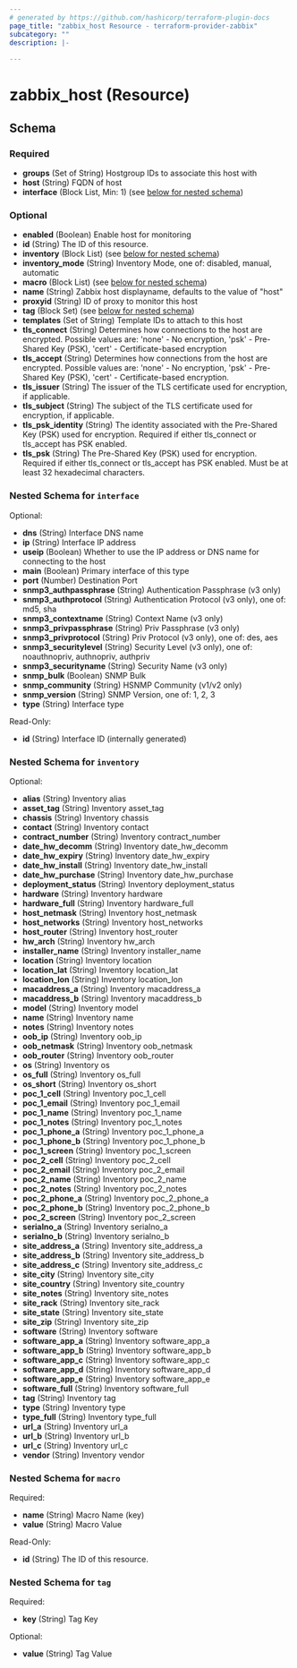```yaml
---
# generated by https://github.com/hashicorp/terraform-plugin-docs
page_title: "zabbix_host Resource - terraform-provider-zabbix"
subcategory: ""
description: |-
  
---
```


# zabbix_host (Resource)





<!-- schema generated by tfplugindocs -->
## Schema

### Required

- **groups** (Set of String) Hostgroup IDs to associate this host with
- **host** (String) FQDN of host
- **interface** (Block List, Min: 1) (see [below for nested schema](#nestedblock--interface))

### Optional

- **enabled** (Boolean) Enable host for monitoring
- **id** (String) The ID of this resource.
- **inventory** (Block List) (see [below for nested schema](#nestedblock--inventory))
- **inventory_mode** (String) Inventory Mode, one of: disabled, manual, automatic
- **macro** (Block List) (see [below for nested schema](#nestedblock--macro))
- **name** (String) Zabbix host displayname, defaults to the value of "host"
- **proxyid** (String) ID of proxy to monitor this host
- **tag** (Block Set) (see [below for nested schema](#nestedblock--tag))
- **templates** (Set of String) Template IDs to attach to this host
- **tls_connect** (String) Determines how connections to the host are encrypted. Possible values are: 'none' - No encryption, 'psk' - Pre-Shared Key (PSK), 'cert' - Certificate-based encryption
- **tls_accept** (String) Determines how connections from the host are encrypted. Possible values are: 'none' - No encryption, 'psk' - Pre-Shared Key (PSK), 'cert' - Certificate-based encryption.
- **tls_issuer** (String) The issuer of the TLS certificate used for encryption, if applicable.
- **tls_subject** (String) The subject of the TLS certificate used for encryption, if applicable.
- **tls_psk_identity** (String) The identity associated with the Pre-Shared Key (PSK) used for encryption. Required if either tls_connect or tls_accept has PSK enabled.
- **tls_psk** (String) The Pre-Shared Key (PSK) used for encryption. Required if either tls_connect or tls_accept has PSK enabled. Must be at least 32 hexadecimal characters.


<a id="nestedblock--interface"></a>
### Nested Schema for `interface`

Optional:

- **dns** (String) Interface DNS name
- **ip** (String) Interface IP address
- **useip** (Boolean) Whether to use the IP address or DNS name for connecting to the host
- **main** (Boolean) Primary interface of this type
- **port** (Number) Destination Port
- **snmp3_authpassphrase** (String) Authentication Passphrase (v3 only)
- **snmp3_authprotocol** (String) Authentication Protocol (v3 only), one of: md5, sha
- **snmp3_contextname** (String) Context Name (v3 only)
- **snmp3_privpassphrase** (String) Priv Passphrase (v3 only)
- **snmp3_privprotocol** (String) Priv Protocol (v3 only), one of: des, aes
- **snmp3_securitylevel** (String) Security Level (v3 only), one of: noauthnopriv, authnopriv, authpriv
- **snmp3_securityname** (String) Security Name (v3 only)
- **snmp_bulk** (Boolean) SNMP Bulk
- **snmp_community** (String) HSNMP Community (v1/v2 only)
- **snmp_version** (String) SNMP Version, one of: 1, 2, 3
- **type** (String) Interface type

Read-Only:

- **id** (String) Interface ID (internally generated)


<a id="nestedblock--inventory"></a>
### Nested Schema for `inventory`

Optional:

- **alias** (String) Inventory alias
- **asset_tag** (String) Inventory asset_tag
- **chassis** (String) Inventory chassis
- **contact** (String) Inventory contact
- **contract_number** (String) Inventory contract_number
- **date_hw_decomm** (String) Inventory date_hw_decomm
- **date_hw_expiry** (String) Inventory date_hw_expiry
- **date_hw_install** (String) Inventory date_hw_install
- **date_hw_purchase** (String) Inventory date_hw_purchase
- **deployment_status** (String) Inventory deployment_status
- **hardware** (String) Inventory hardware
- **hardware_full** (String) Inventory hardware_full
- **host_netmask** (String) Inventory host_netmask
- **host_networks** (String) Inventory host_networks
- **host_router** (String) Inventory host_router
- **hw_arch** (String) Inventory hw_arch
- **installer_name** (String) Inventory installer_name
- **location** (String) Inventory location
- **location_lat** (String) Inventory location_lat
- **location_lon** (String) Inventory location_lon
- **macaddress_a** (String) Inventory macaddress_a
- **macaddress_b** (String) Inventory macaddress_b
- **model** (String) Inventory model
- **name** (String) Inventory name
- **notes** (String) Inventory notes
- **oob_ip** (String) Inventory oob_ip
- **oob_netmask** (String) Inventory oob_netmask
- **oob_router** (String) Inventory oob_router
- **os** (String) Inventory os
- **os_full** (String) Inventory os_full
- **os_short** (String) Inventory os_short
- **poc_1_cell** (String) Inventory poc_1_cell
- **poc_1_email** (String) Inventory poc_1_email
- **poc_1_name** (String) Inventory poc_1_name
- **poc_1_notes** (String) Inventory poc_1_notes
- **poc_1_phone_a** (String) Inventory poc_1_phone_a
- **poc_1_phone_b** (String) Inventory poc_1_phone_b
- **poc_1_screen** (String) Inventory poc_1_screen
- **poc_2_cell** (String) Inventory poc_2_cell
- **poc_2_email** (String) Inventory poc_2_email
- **poc_2_name** (String) Inventory poc_2_name
- **poc_2_notes** (String) Inventory poc_2_notes
- **poc_2_phone_a** (String) Inventory poc_2_phone_a
- **poc_2_phone_b** (String) Inventory poc_2_phone_b
- **poc_2_screen** (String) Inventory poc_2_screen
- **serialno_a** (String) Inventory serialno_a
- **serialno_b** (String) Inventory serialno_b
- **site_address_a** (String) Inventory site_address_a
- **site_address_b** (String) Inventory site_address_b
- **site_address_c** (String) Inventory site_address_c
- **site_city** (String) Inventory site_city
- **site_country** (String) Inventory site_country
- **site_notes** (String) Inventory site_notes
- **site_rack** (String) Inventory site_rack
- **site_state** (String) Inventory site_state
- **site_zip** (String) Inventory site_zip
- **software** (String) Inventory software
- **software_app_a** (String) Inventory software_app_a
- **software_app_b** (String) Inventory software_app_b
- **software_app_c** (String) Inventory software_app_c
- **software_app_d** (String) Inventory software_app_d
- **software_app_e** (String) Inventory software_app_e
- **software_full** (String) Inventory software_full
- **tag** (String) Inventory tag
- **type** (String) Inventory type
- **type_full** (String) Inventory type_full
- **url_a** (String) Inventory url_a
- **url_b** (String) Inventory url_b
- **url_c** (String) Inventory url_c
- **vendor** (String) Inventory vendor


<a id="nestedblock--macro"></a>
### Nested Schema for `macro`

Required:

- **name** (String) Macro Name (key)
- **value** (String) Macro Value

Read-Only:

- **id** (String) The ID of this resource.


<a id="nestedblock--tag"></a>
### Nested Schema for `tag`

Required:

- **key** (String) Tag Key

Optional:

- **value** (String) Tag Value


